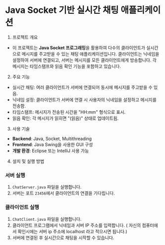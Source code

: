 # Java Socket 기반 실시간 채팅 애플리케이션

1) 프로젝트 개요
- 이 프로젝트는 **Java Socket 프로그래밍**을 활용하여 다수의 클라이언트가 실시간으로 메시지를 주고받을 수 있는 채팅 애플리케이션입니다. 클라이언트는 닉네임을 설정하여 서버에 연결되고, 서버는 메시지를 모든 클라이언트에게 방송합니다. 각 메시지는 타임스탬프와 읽음 확인 기능을 포함하고 있습니다.

2) 주요 기능
- 실시간 채팅: 여러 클라이언트가 서버에 연결되어 동시에 메시지를 주고받을 수 있음.
- 닉네임 설정: 클라이언트가 서버에 연결 시 사용자의 닉네임을 설정하고 메시지를 전송함.
- 타임스탬프: 메시지가 전송된 시간을 "HH:mm" 형식으로 표시.
- 읽음 확인: 각 메시지가 읽히면 "(읽음)" 상태로 업데이트됨.

3) 사용 기술
- **Backend**: Java, Socket, Multithreading
- **Frontend**: Java Swing을 사용한 GUI 구성
- **개발 환경**: Eclipse 또는 IntelliJ 사용 가능


4) 설치 및 실행 방법
### 서버 실행
1. `ChatServer.java` 파일을 실행합니다.
2. 서버는 포트 `23456`에서 클라이언트의 연결을 기다립니다.

### 클라이언트 실행
1. `ChatClient.java` 파일을 실행합니다.
2. 클라이언트 프로그램에서 닉네임과 서버 IP 주소를 입력합니다. ( 자신의 컴퓨터에서 확인시에는 서버 ip 주소에 localhost 라고 적으시면 됩니다.)
3. 서버에 연결된 후 실시간으로 채팅을 시작할 수 있습니다.


